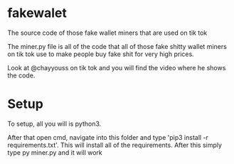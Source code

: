 # fakewalet
The source code of those fake wallet miners that are used on tik tok

The miner.py file is all of the code that all of those fake shitty wallet miners on tik tok use to make people buy fake shit for very high prices.

Look at @chayyouss on tik tok and you will find the video where he shows the code.

# Setup
To setup, all you will is python3.

After that open cmd, navigate into this folder and type 'pip3 install -r requirements.txt'. This will install all of the requirements. After this simply type py miner.py and it will work
